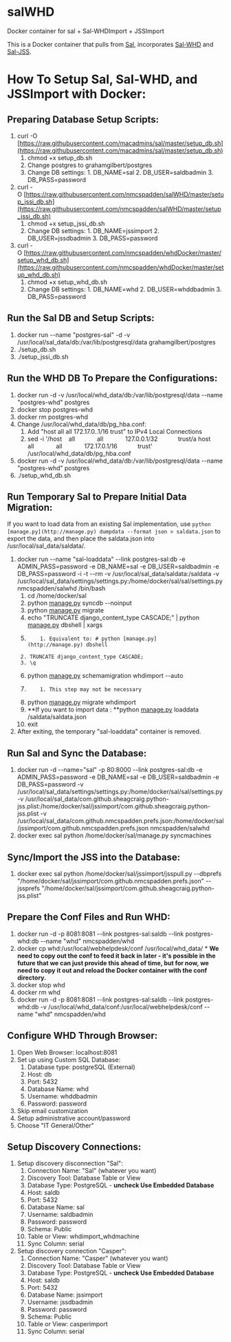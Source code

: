 salWHD
======

Docker container for sal + Sal-WHDImport + JSSImport

This is a Docker container that pulls from [Sal](https://github.com/macadmins/sal), incorporates [Sal-WHD](https://github.com/nmcspadden/Sal-WHDImport) and [Sal-JSS](https://github.com/nmcspadden/Sal-JSSImport).

How To Setup Sal, Sal-WHD, and JSSImport with Docker:
=========

Preparing Database Setup Scripts:
-----

 1. curl -O [https://raw.githubusercontent.com/macadmins/sal/master/setup_db.sh](https://raw.githubusercontent.com/macadmins/sal/master/setup_db.sh)
      1. chmod +x setup_db.sh
      2. Change postgres to grahamgilbert/postgres
      3. Change DB settings:
        1. DB_NAME=sal
        2. DB_USER=saldbadmin
        3. DB_PASS=password
2. curl -O [https://raw.githubusercontent.com/nmcspadden/salWHD/master/setup_jssi_db.sh](https://raw.githubusercontent.com/nmcspadden/salWHD/master/setup_jssi_db.sh)
      1. chmod +x setup_jssi_db.sh
      2. Change DB settings:
        1. DB_NAME=jssimport
        2. DB_USER=jssdbadmin
        3. DB_PASS=password
3. curl -O [https://raw.githubusercontent.com/nmcspadden/whdDocker/master/setup_whd_db.sh](https://raw.githubusercontent.com/nmcspadden/whdDocker/master/setup_whd_db.sh)
      1. chmod +x setup_whd_db.sh
      2. Change DB settings:
        1. DB_NAME=whd
        2. DB_USER=whddbadmin
        3. DB_PASS=password

Run the Sal DB and Setup Scripts:
-------

1. docker run --name "postgres-sal" -d -v /usr/local/sal_data/db:/var/lib/postgresql/data grahamgilbert/postgres
2. ./setup_db.sh
3. ./setup_jssi_db.sh

Run the WHD DB To Prepare the Configurations:
-----

1. docker run -d -v /usr/local/whd_data/db:/var/lib/postgresql/data --name "postgres-whd" postgres
2. docker stop postgres-whd
3. docker rm postgres-whd
4. Change /usr/local/whd_data/db/pg_hba.conf:
    1. Add "host all all 172.17.0..1/16 trust" to IPv4 Local Connections
    2. sed -i '/host    all             all             127.0.0.1\/32            trust/a host    all             all             172.17.0.1\/16            trust' /usr/local/whd_data/db/pg_hba.conf
5. docker run -d -v /usr/local/whd_data/db:/var/lib/postgresql/data --name "postgres-whd" postgres
6. ./setup_whd_db.sh

Run Temporary Sal to Prepare Initial Data Migration:
-----

If you want to load data from an existing Sal implementation, use `python
[manage.py](http://manage.py) dumpdata --format json > saldata.json` to export
the data, and then place the saldata.json into /usr/local/sal_data/saldata/.

1. docker run --name "sal-loaddata" --link postgres-sal:db -e ADMIN_PASS=password -e DB_NAME=sal -e DB_USER=saldbadmin -e DB_PASS=password -i -t --rm -v /usr/local/sal_data/saldata:/saldata -v /usr/local/sal_data/settings/settings.py:/home/docker/sal/sal/settings.py nmcspadden/salwhd /bin/bash
      1. cd /home/docker/sal
      2. python [manage.py](http://manage.py) syncdb --noinput
      3. python [manage.py](http://manage.py) migrate
      4. echo "TRUNCATE django_content_type CASCADE;" | python [manage.py](http://manage.py) dbshell | xargs
      5.         1. Equivalent to: # python [manage.py](http://manage.py) dbshell
        2. TRUNCATE django_content_type CASCADE;
        3. \q
      6. python [manage.py](http://manage.py) schemamigration whdimport --auto
      7.         1. This step may not be necessary
      8. python [manage.py](http://manage.py) migrate whdimport
      9. **If you want to import data : **python [manage.py](http://manage.py) loaddata /saldata/saldata.json
      10. exit
2. After exiting, the temporary "sal-loaddata" container is removed.

Run Sal and Sync the Database:
-----

1. docker run -d --name="sal" -p 80:8000 --link postgres-sal:db -e ADMIN_PASS=password -e DB_NAME=sal -e DB_USER=saldbadmin -e DB_PASS=password -v /usr/local/sal_data/settings/settings.py:/home/docker/sal/sal/settings.py -v /usr/local/sal_data/com.github.sheagcraig.python-jss.plist:/home/docker/sal/jssimport/com.github.sheagcraig.python-jss.plist -v /usr/local/sal_data/com.github.nmcspadden.prefs.json:/home/docker/sal/jssimport/com.github.nmcspadden.prefs.json nmcspadden/salwhd
2. docker exec sal python /home/docker/sal/manage.py syncmachines

Sync/Import the JSS into the Database:
-----

1. docker exec sal python /home/docker/sal/jssimport/jsspull.py --dbprefs "/home/docker/sal/jssimport/com.github.nmcspadden.prefs.json" --jssprefs "/home/docker/sal/jssimport/com.github.sheagcraig.python-jss.plist"

Prepare the Conf Files and Run WHD:
-----

1. docker run -d -p 8081:8081 --link postgres-sal:saldb --link postgres-whd:db --name "whd" nmcspadden/whd
2. docker cp whd:/usr/local/webhelpdesk/conf /usr/local/whd_data/
       * **We need to copy out the conf to feed it back in later - it's possible in the future that we can just provide this ahead of time, but for now, we need to copy it out and reload the Docker container with the conf directory.**
4. docker stop whd
5. docker rm whd
6. docker run -d -p 8081:8081 --link postgres-sal:saldb --link postgres-whd:db -v /usr/local/whd_data/conf:/usr/local/webhelpdesk/conf --name "whd" nmcspadden/whd

Configure WHD Through Browser:
----

1. Open Web Browser: localhost:8081
2. Set up using Custom SQL Database:
      1. Database type: postgreSQL (External)
      2. Host: db
      3. Port: 5432
      4. Database Name: whd
      5. Username: whddbadmin
      6. Password: password
3. Skip email customization
4. Setup administrative account/password
5. Choose "IT General/Other"

Setup Discovery Connections:
----

1. Setup discovery disconnection "Sal":
      1. Connection Name: "Sal" (whatever you want)
      2. Discovery Tool: Database Table or View
      3. Database Type: PostgreSQL - **uncheck Use Embedded Database**
      4. Host: saldb
      5. Port: 5432
      6. Database Name: sal
      7. Username: saldbadmin
      8. Password: password
      9. Schema: Public
      10. Table or View: whdimport_whdmachine
      11. Sync Column: serial
2. Setup discovery connection "Casper":
      1. Connection Name: "Casper" (whatever you want)
      2. Discovery Tool: Database Table or View
      3. Database Type: PostgreSQL - **uncheck Use Embedded Database**
      4. Host: saldb
      5. Port: 5432
      6. Database Name: jssimport
      7. Username: jssdbadmin
      8. Password: password
      9. Schema: Public
      10. Table or View: casperimport
      11. Sync Column: serial
